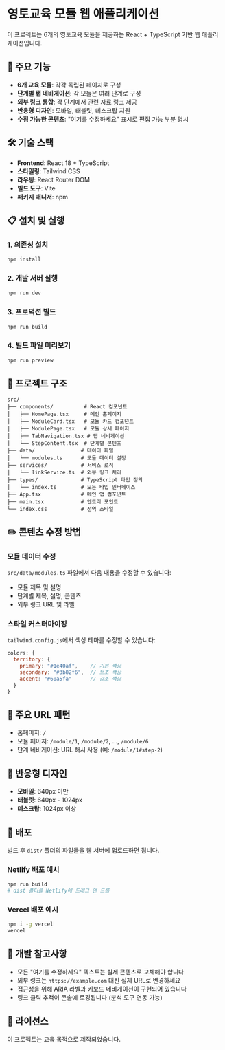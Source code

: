 # 영토교육 모듈 웹 애플리케이션

이 프로젝트는 6개의 영토교육 모듈을 제공하는 React + TypeScript 기반 웹 애플리케이션입니다.

## 🌟 주요 기능

- **6개 교육 모듈**: 각각 독립된 페이지로 구성
- **단계별 탭 네비게이션**: 각 모듈은 여러 단계로 구성
- **외부 링크 통합**: 각 단계에서 관련 자료 링크 제공
- **반응형 디자인**: 모바일, 태블릿, 데스크탑 지원
- **수정 가능한 콘텐츠**: "여기를 수정하세요" 표시로 편집 가능 부분 명시

## 🛠 기술 스택

- **Frontend**: React 18 + TypeScript
- **스타일링**: Tailwind CSS
- **라우팅**: React Router DOM
- **빌드 도구**: Vite
- **패키지 매니저**: npm

## 📋 설치 및 실행

### 1. 의존성 설치
```bash
npm install
```

### 2. 개발 서버 실행
```bash
npm run dev
```

### 3. 프로덕션 빌드
```bash
npm run build
```

### 4. 빌드 파일 미리보기
```bash
npm run preview
```

## 📁 프로젝트 구조

```
src/
├── components/          # React 컴포넌트
│   ├── HomePage.tsx     # 메인 홈페이지
│   ├── ModuleCard.tsx   # 모듈 카드 컴포넌트
│   ├── ModulePage.tsx   # 모듈 상세 페이지
│   ├── TabNavigation.tsx # 탭 네비게이션
│   └── StepContent.tsx  # 단계별 콘텐츠
├── data/               # 데이터 파일
│   └── modules.ts      # 모듈 데이터 설정
├── services/           # 서비스 로직
│   └── linkService.ts  # 외부 링크 처리
├── types/              # TypeScript 타입 정의
│   └── index.ts        # 모든 타입 인터페이스
├── App.tsx             # 메인 앱 컴포넌트
├── main.tsx            # 엔트리 포인트
└── index.css           # 전역 스타일
```

## ✏️ 콘텐츠 수정 방법

### 모듈 데이터 수정
`src/data/modules.ts` 파일에서 다음 내용을 수정할 수 있습니다:
- 모듈 제목 및 설명
- 단계별 제목, 설명, 콘텐츠
- 외부 링크 URL 및 라벨

### 스타일 커스터마이징
`tailwind.config.js`에서 색상 테마를 수정할 수 있습니다:
```javascript
colors: {
  territory: {
    primary: "#1e40af",    // 기본 색상
    secondary: "#3b82f6",  // 보조 색상
    accent: "#60a5fa"      // 강조 색상
  }
}
```

## 🔗 주요 URL 패턴

- 홈페이지: `/`
- 모듈 페이지: `/module/1`, `/module/2`, ..., `/module/6`
- 단계 네비게이션: URL 해시 사용 (예: `/module/1#step-2`)

## 📱 반응형 디자인

- **모바일**: 640px 미만
- **태블릿**: 640px - 1024px
- **데스크탑**: 1024px 이상

## 🚀 배포

빌드 후 `dist/` 폴더의 파일들을 웹 서버에 업로드하면 됩니다.

### Netlify 배포 예시
```bash
npm run build
# dist 폴더를 Netlify에 드래그 앤 드롭
```

### Vercel 배포 예시
```bash
npm i -g vercel
vercel
```

## 🔧 개발 참고사항

- 모든 "여기를 수정하세요" 텍스트는 실제 콘텐츠로 교체해야 합니다
- 외부 링크는 `https://example.com` 대신 실제 URL로 변경하세요
- 접근성을 위해 ARIA 라벨과 키보드 네비게이션이 구현되어 있습니다
- 링크 클릭 추적이 콘솔에 로깅됩니다 (분석 도구 연동 가능)

## 📝 라이선스

이 프로젝트는 교육 목적으로 제작되었습니다.